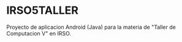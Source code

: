 # IRSO5TALLER
Proyecto de aplicacion Android (Java) para la materia de "Taller de Computacion V" en IRSO.
